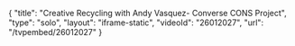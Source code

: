 {
    "title": "Creative Recycling with Andy Vasquez- Converse CONS Project",
    "type": "solo",
    "layout": "iframe-static",
    "videoId": "26012027",
    "url": "\/tvpembed\/26012027"
}